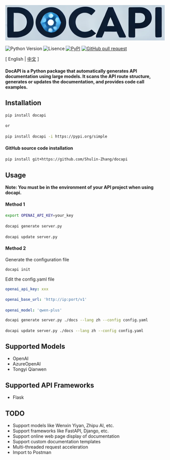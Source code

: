 ![image](assets/logo.png)


![Python Version](https://img.shields.io/badge/python-3.8+-aff.svg)
![Lisence](https://img.shields.io/badge/license-Apache%202-dfd.svg)
[![PyPI](https://img.shields.io/pypi/v/docapi)](https://pypi.org/project/docapi/)
[![GitHub pull request](https://img.shields.io/badge/PRs-welcome-blue)](https://github.com/Shulin-Zhang/docapi/pulls)

\[ English | [中文](README_zh.md) \]

#### DocAPI is a Python package that automatically generates API documentation using large models. It scans the API route structure, generates or updates the documentation, and provides code call examples.

## Installation

```bash
pip install docapi

or

pip install docapi -i https://pypi.org/simple
```

#### GitHub source code installation

```bash
pip install git+https://github.com/Shulin-Zhang/docapi
```

## Usage
**Note: You must be in the environment of your API project when using docapi.**

#### Method 1

```bash
export OPENAI_API_KEY=your_key

docapi generate server.py

docapi update server.py
```

#### Method 2

Generate the configuration file

```bash
docapi init
```

Edit the config.yaml file

```yaml
openai_api_key: xxx

openai_base_url: 'http://ip:port/v1'

openai_model: 'qwen-plus'
```

```bash
docapi generate server.py ./docs --lang zh --config config.yaml

docapi update server.py ./docs --lang zh --config config.yaml
```

## Supported Models
- OpenAI
- AzureOpenAI
- Tongyi Qianwen

## Supported API Frameworks
- Flask

## TODO
- Support models like Wenxin Yiyan, Zhipu AI, etc.
- Support frameworks like FastAPI, Django, etc.
- Support online web page display of documentation
- Support custom documentation templates
- Multi-threaded request acceleration
- Import to Postman
